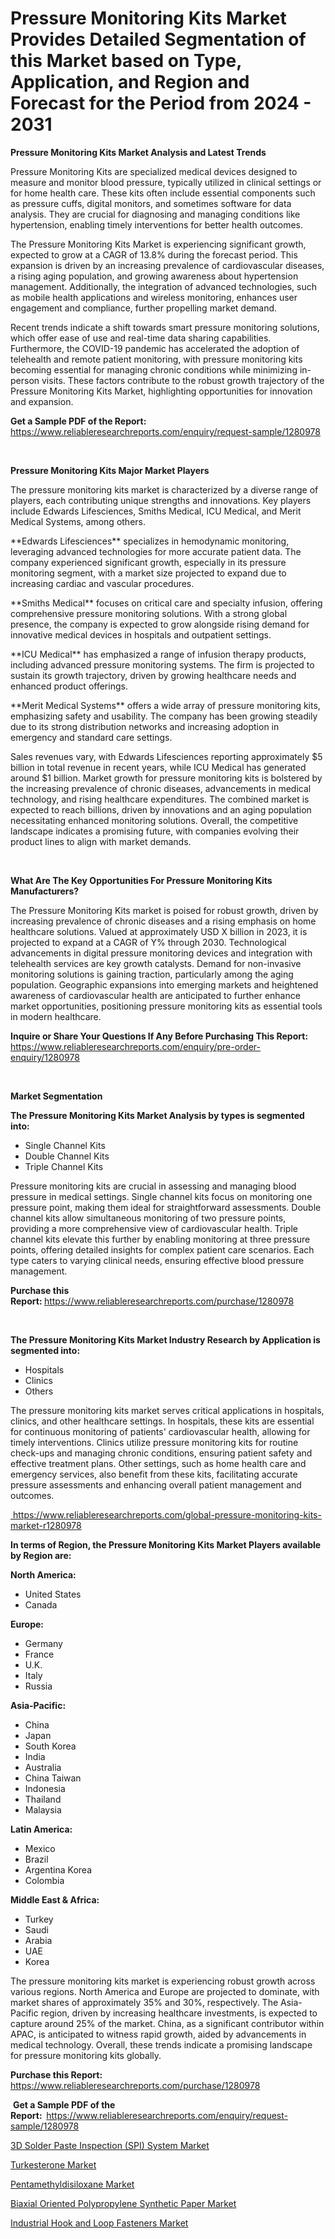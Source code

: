<p><h1>Pressure Monitoring Kits Market Provides Detailed Segmentation of this Market based on Type, Application, and Region and Forecast for the Period from 2024 - 2031</h1></p><p><strong>Pressure Monitoring Kits Market Analysis and Latest Trends</strong></p>
<p><p>Pressure Monitoring Kits are specialized medical devices designed to measure and monitor blood pressure, typically utilized in clinical settings or for home health care. These kits often include essential components such as pressure cuffs, digital monitors, and sometimes software for data analysis. They are crucial for diagnosing and managing conditions like hypertension, enabling timely interventions for better health outcomes.</p><p>The Pressure Monitoring Kits Market is experiencing significant growth, expected to grow at a CAGR of 13.8% during the forecast period. This expansion is driven by an increasing prevalence of cardiovascular diseases, a rising aging population, and growing awareness about hypertension management. Additionally, the integration of advanced technologies, such as mobile health applications and wireless monitoring, enhances user engagement and compliance, further propelling market demand. </p><p>Recent trends indicate a shift towards smart pressure monitoring solutions, which offer ease of use and real-time data sharing capabilities. Furthermore, the COVID-19 pandemic has accelerated the adoption of telehealth and remote patient monitoring, with pressure monitoring kits becoming essential for managing chronic conditions while minimizing in-person visits. These factors contribute to the robust growth trajectory of the Pressure Monitoring Kits Market, highlighting opportunities for innovation and expansion.</p></p>
<p><strong>Get a Sample PDF of the Report:&nbsp;</strong> <a href="https://www.reliableresearchreports.com/enquiry/request-sample/1280978?utm_campaign=83&utm_medium=2&utm_source=Github&utm_content=ia&utm_term=10122024&utm_id=pressure-monitoring-kits">https://www.reliableresearchreports.com/enquiry/request-sample/1280978</a></p>
<p>&nbsp;</p>
<p><strong>Pressure Monitoring Kits Major Market Players</strong></p>
<p><p>The pressure monitoring kits market is characterized by a diverse range of players, each contributing unique strengths and innovations. Key players include Edwards Lifesciences, Smiths Medical, ICU Medical, and Merit Medical Systems, among others.</p><p>**Edwards Lifesciences** specializes in hemodynamic monitoring, leveraging advanced technologies for more accurate patient data. The company experienced significant growth, especially in its pressure monitoring segment, with a market size projected to expand due to increasing cardiac and vascular procedures.</p><p>**Smiths Medical** focuses on critical care and specialty infusion, offering comprehensive pressure monitoring solutions. With a strong global presence, the company is expected to grow alongside rising demand for innovative medical devices in hospitals and outpatient settings.</p><p>**ICU Medical** has emphasized a range of infusion therapy products, including advanced pressure monitoring systems. The firm is projected to sustain its growth trajectory, driven by growing healthcare needs and enhanced product offerings.</p><p>**Merit Medical Systems** offers a wide array of pressure monitoring kits, emphasizing safety and usability. The company has been growing steadily due to its strong distribution networks and increasing adoption in emergency and standard care settings.</p><p>Sales revenues vary, with Edwards Lifesciences reporting approximately $5 billion in total revenue in recent years, while ICU Medical has generated around $1 billion. Market growth for pressure monitoring kits is bolstered by the increasing prevalence of chronic diseases, advancements in medical technology, and rising healthcare expenditures. The combined market is expected to reach billions, driven by innovations and an aging population necessitating enhanced monitoring solutions. Overall, the competitive landscape indicates a promising future, with companies evolving their product lines to align with market demands.</p></p>
<p>&nbsp;</p>
<p><strong>What Are The Key Opportunities For Pressure Monitoring Kits Manufacturers?</strong></p>
<p><p>The Pressure Monitoring Kits market is poised for robust growth, driven by increasing prevalence of chronic diseases and a rising emphasis on home healthcare solutions. Valued at approximately USD X billion in 2023, it is projected to expand at a CAGR of Y% through 2030. Technological advancements in digital pressure monitoring devices and integration with telehealth services are key growth catalysts. Demand for non-invasive monitoring solutions is gaining traction, particularly among the aging population. Geographic expansions into emerging markets and heightened awareness of cardiovascular health are anticipated to further enhance market opportunities, positioning pressure monitoring kits as essential tools in modern healthcare.</p></p>
<p><strong>Inquire or Share Your Questions If Any Before Purchasing This Report:</strong> <a href="https://www.reliableresearchreports.com/enquiry/pre-order-enquiry/1280978?utm_campaign=83&utm_medium=2&utm_source=Github&utm_content=ia&utm_term=10122024&utm_id=pressure-monitoring-kits">https://www.reliableresearchreports.com/enquiry/pre-order-enquiry/1280978</a></p>
<p>&nbsp;</p>
<p><strong>Market Segmentation</strong></p>
<p><strong>The Pressure Monitoring Kits Market Analysis by types is segmented into:</strong></p>
<p><ul><li>Single Channel Kits</li><li>Double Channel Kits</li><li>Triple Channel Kits</li></ul></p>
<p><p>Pressure monitoring kits are crucial in assessing and managing blood pressure in medical settings. Single channel kits focus on monitoring one pressure point, making them ideal for straightforward assessments. Double channel kits allow simultaneous monitoring of two pressure points, providing a more comprehensive view of cardiovascular health. Triple channel kits elevate this further by enabling monitoring at three pressure points, offering detailed insights for complex patient care scenarios. Each type caters to varying clinical needs, ensuring effective blood pressure management.</p></p>
<p><strong>Purchase this Report:&nbsp;</strong><a href="https://www.reliableresearchreports.com/purchase/1280978?utm_campaign=83&utm_medium=2&utm_source=Github&utm_content=ia&utm_term=10122024&utm_id=pressure-monitoring-kits">https://www.reliableresearchreports.com/purchase/1280978</a></p>
<p>&nbsp;</p>
<p><strong>The Pressure Monitoring Kits Market Industry Research by Application is segmented into:</strong></p>
<p><ul><li>Hospitals</li><li>Clinics</li><li>Others</li></ul></p>
<p><p>The pressure monitoring kits market serves critical applications in hospitals, clinics, and other healthcare settings. In hospitals, these kits are essential for continuous monitoring of patients' cardiovascular health, allowing for timely interventions. Clinics utilize pressure monitoring kits for routine check-ups and managing chronic conditions, ensuring patient safety and effective treatment plans. Other settings, such as home health care and emergency services, also benefit from these kits, facilitating accurate pressure assessments and enhancing overall patient management and outcomes.</p></p>
<p><a href="https://www.reliableresearchreports.com/global-pressure-monitoring-kits-market-r1280978?utm_campaign=83&utm_medium=2&utm_source=Github&utm_content=ia&utm_term=10122024&utm_id=pressure-monitoring-kits">&nbsp;https://www.reliableresearchreports.com/global-pressure-monitoring-kits-market-r1280978</a></p>
<p><strong>In terms of Region, the Pressure Monitoring Kits Market Players available by Region are:</strong></p>
<p>
    <p> <strong> North America: </strong>
        <ul>
            <li>United States</li>
            <li>Canada</li>
        </ul>
        </p> 
    <p> <strong> Europe: </strong>
        <ul>
            <li>Germany</li>
            <li>France</li>
            <li>U.K.</li>
            <li>Italy</li>
            <li>Russia</li>
        </ul>
        </p> 
    <p> <strong> Asia-Pacific: </strong>
        <ul>
            <li>China</li>
            <li>Japan</li>
            <li>South Korea</li>
            <li>India</li>
            <li>Australia</li>
            <li>China Taiwan</li>
            <li>Indonesia</li>
            <li>Thailand</li>
            <li>Malaysia</li>
        </ul>
        </p> 
    <p> <strong> Latin America: </strong>
        <ul>
            <li>Mexico</li>
            <li>Brazil</li>
            <li>Argentina Korea</li>
            <li>Colombia</li>
        </ul>
        </p> 
    <p> <strong> Middle East & Africa: </strong>
        <ul>
            <li>Turkey</li>
            <li>Saudi</li>
            <li>Arabia</li>
            <li>UAE</li>
            <li>Korea</li>
        </ul>
    </p>
    </p>
<p><p>The pressure monitoring kits market is experiencing robust growth across various regions. North America and Europe are projected to dominate, with market shares of approximately 35% and 30%, respectively. The Asia-Pacific region, driven by increasing healthcare investments, is expected to capture around 25% of the market. China, as a significant contributor within APAC, is anticipated to witness rapid growth, aided by advancements in medical technology. Overall, these trends indicate a promising landscape for pressure monitoring kits globally.</p></p>
<p><strong>Purchase this Report: </strong><a href="https://www.reliableresearchreports.com/purchase/1280978?utm_campaign=83&utm_medium=2&utm_source=Github&utm_content=ia&utm_term=10122024&utm_id=pressure-monitoring-kits">https://www.reliableresearchreports.com/purchase/1280978</a></p>
<p>&nbsp;<strong>Get a Sample PDF of the Report:&nbsp;&nbsp;</strong><a href="https://www.reliableresearchreports.com/enquiry/request-sample/1280978?utm_campaign=83&utm_medium=2&utm_source=Github&utm_content=ia&utm_term=10122024&utm_id=pressure-monitoring-kits">https://www.reliableresearchreports.com/enquiry/request-sample/1280978</a></p>
<p><strong></strong></p>
<p><p><a href="https://github.com/HobertDavis43/Market-Research-Report-List-1/blob/main/3d-solder-paste-inspection-spi-system-market.md?utm_campaign=83&utm_medium=2&utm_source=Github&utm_content=ia&utm_term=10122024&utm_id=pressure-monitoring-kits">3D Solder Paste Inspection (SPI) System Market</a></p><p><a href="https://www.linkedin.com/pulse/turkesterone-market-overview-products-services-53-cagr-growth-9v5kc?utm_campaign=83&utm_medium=2&utm_source=Github&utm_content=ia&utm_term=10122024&utm_id=pressure-monitoring-kits">Turkesterone Market</a></p><p><a href="https://www.linkedin.com/pulse/detailed-analysis-pentamethyldisiloxane-market-growth-from-lpwvf?utm_campaign=83&utm_medium=2&utm_source=Github&utm_content=ia&utm_term=10122024&utm_id=pressure-monitoring-kits">Pentamethyldisiloxane Market</a></p><p><a href="https://github.com/AshikRahman991/Market-Research-Report-List-1/blob/main/biaxial-oriented-polypropylene-synthetic-paper-market.md?utm_campaign=83&utm_medium=2&utm_source=Github&utm_content=ia&utm_term=10122024&utm_id=pressure-monitoring-kits">Biaxial Oriented Polypropylene Synthetic Paper Market</a></p><p><a href="https://www.linkedin.com/pulse/insightful-industrial-hook-loop-fasteners-market-analysis-riblf?utm_campaign=83&utm_medium=2&utm_source=Github&utm_content=ia&utm_term=10122024&utm_id=pressure-monitoring-kits">Industrial Hook and Loop Fasteners Market</a></p></p>